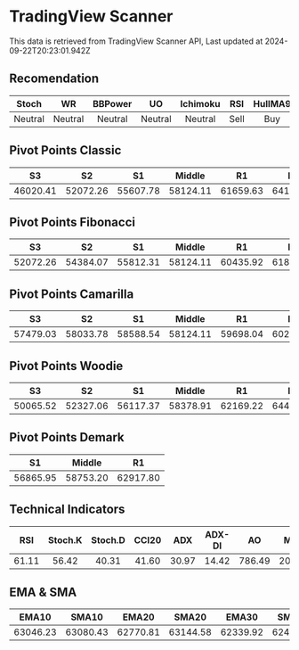 # TradingView Scanner
This data is retrieved from TradingView Scanner API, Last updated at 2024-09-22T20:23:01.942Z

## Recomendation
| Stoch | WR | BBPower | UO | Ichimoku | RSI | HullMA9 |
| :---: | :---: | :---: | :---: | :---: | :---: | :---: |
| Neutral | Neutral | Neutral | Neutral | Neutral | Sell | Buy |

## Pivot Points Classic
| S3 | S2 | S1 | Middle | R1 | R2 | R3 |
| :---: | :---: | :---: | :---: | :---: | :---: | :---: |
| 46020.41 | 52072.26 | 55607.78 | 58124.11 | 61659.63 | 64175.96 | 70227.81 |

## Pivot Points Fibonacci
| S3 | S2 | S1 | Middle | R1 | R2 | R3 |
| :---: | :---: | :---: | :---: | :---: | :---: | :---: |
| 52072.26 | 54384.07 | 55812.31 | 58124.11 | 60435.92 | 61864.16 | 64175.96 |

## Pivot Points Camarilla
| S3 | S2 | S1 | Middle | R1 | R2 | R3 |
| :---: | :---: | :---: | :---: | :---: | :---: | :---: |
| 57479.03 | 58033.78 | 58588.54 | 58124.11 | 59698.04 | 60252.80 | 60807.55 |

## Pivot Points Woodie
| S3 | S2 | S1 | Middle | R1 | R2 | R3 |
| :---: | :---: | :---: | :---: | :---: | :---: | :---: |
| 50065.52 | 52327.06 | 56117.37 | 58378.91 | 62169.22 | 64430.76 | 68221.07 |

## Pivot Points Demark
| S1 | Middle | R1 |
| :---: | :---: | :---: |
| 56865.95 | 58753.20 | 62917.80 |

## Technical Indicators
| RSI | Stoch.K | Stoch.D | CCI20 | ADX | ADX-DI | AO | Mom | MACD | MACD | W.R | HullMA9 |
| :---: | :---: | :---: | :---: | :---: | :---: | :---: | :---: | :---: | :---: | :---: | :---: |
| 61.11 | 56.42 | 40.31 | 41.60 | 30.97 | 14.42 | 786.49 | 204.06 | 497.55 | 642.91 | -20.61 | 62937.27 |

## EMA & SMA
| EMA10 | SMA10 | EMA20 | SMA20 | EMA30 | SMA30 | EMA50 | SMA50 | EMA100 | SMA100 | EMA200 | SMA200 |
| :---: | :---: | :---: | :---: | :---: | :---: | :---: | :---: | :---: | :---: | :---: | :---: |
| 63046.23 | 63080.43 | 62770.81 | 63144.58 | 62339.92 | 62498.69 | 61498.97 | 61238.63 | 60290.02 | 58936.74 | 59857.65 | 59485.68 |